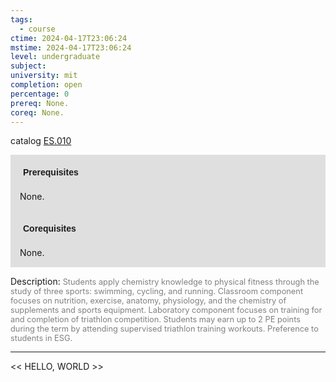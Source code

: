 ```yaml
---
tags:
  - course
ctime: 2024-04-17T23:06:24
mstime: 2024-04-17T23:06:24
level: undergraduate
subject: 
university: mit
completion: open
percentage: 0
prereq: None.
coreq: None.
---
```


catalog [ES.010](http://student.mit.edu/catalog/mESa.html#ES.010)

<span style="display: block; padding: 15px; background-color: rgb(100, 100, 100, 0.2);"><font id="m_prereq3936_0" style="display: block; font-family: Arial, sans-serif; font-weight: bold; padding: 5px">Prerequisites</font><br><span id="prereq3936_0">None.</span></span>
<span style="display: block; padding: 15px; background-color: rgb(100, 100, 100, 0.2);"><font id="m_coreq3936_0" style="display: block; font-family: Arial, sans-serif; font-weight: bold; padding: 5px">Corequisites</font><br><span id="coreq3936_0">None.</span></span>

<font style="">Description:</font>
<font style="color: grey; font-size: 0.8rem;">Students apply chemistry knowledge to physical fitness through the study of three sports: swimming, cycling, and running. Classroom component focuses on nutrition, exercise, anatomy, physiology, and the chemistry of supplements and sports equipment. Laboratory component focuses on training for and completion of triathlon competition. Students may earn up to 2 PE points during the term by attending supervised triathlon training workouts. Preference to students in ESG.</font>



---

<< HELLO, WORLD >>
